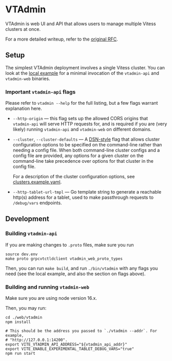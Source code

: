 # VTAdmin

VTAdmin is web UI and API that allows users to manage multiple Vitess clusters at once.

For a more detailed writeup, refer to the [original RFC](https://github.com/vitessio/vitess/issues/7117).

## Setup

The simplest VTAdmin deployment involves a single Vitess cluster. You can look
at the [local example](../../../examples/local/scripts/vtadmin-up.sh) for a
minimal invocation of the `vtadmin-api` and `vtadmin-web` binaries.

### Important `vtadmin-api` flags

Please refer to `vtadmin --help` for the full listing, but a few flags warrant
explanation here.

* `--http-origin` — this flag sets up the allowed CORS origins that `vtadmin-api`
  will serve HTTP requests for, and is required if you are (very likely) running
  `vtadmin-api` and `vtadmin-web` on different domains.
* `--cluster`, `--cluster-defaults` — A [DSN-style][dsn] flag that allows cluster
  configuration options to be specified on the command-line rather than needing
  a config file. When both command-line cluster configs and a config file are
  provided, any options for a given cluster on the command-line take precedence
  over options for that cluster in the config file.

  For a description of the cluster configuration options, see [clusters.example.yaml](../../../doc/vtadmin/clusters.yaml).

* `--http-tablet-url-tmpl` — Go template string to generate a reachable http(s)
  address for a tablet, used to make passthrough requests to `/debug/vars`
  endpoints.

[dsn]: https://www.percona.com/doc/percona-toolkit/LATEST/dsn_data_source_name_specifications.html

## Development

### Building `vtadmin-api`

If you are making changes to `.proto` files, make sure you run

```
source dev.env
make proto grpcvtctldclient vtadmin_web_proto_types
```

Then, you can run `make build`, and run `./bin/vtadmin` with any flags you need
(see the local example, and also the section on flags above).

### Building and running `vtadmin-web`

Make sure you are using node version 16.x.

Then, you may run:

```
cd ./web/vtadmin
npm install

# This should be the address you passed to `./vtadmin --addr`. For example,
# "http://127.0.0.1:14200".
export VITE_VTADMIN_API_ADDRESS="${vtadmin_api_addr}"
export VITE_ENABLE_EXPERIMENTAL_TABLET_DEBUG_VARS="true"
npm run start
```
